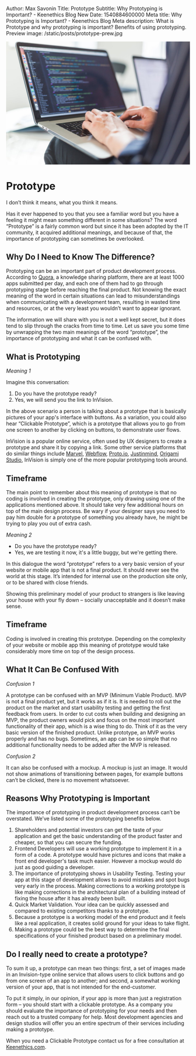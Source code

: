 Author: Max Savonin
Title: Prototype
Subtitle: Why Prototyping is Important? - Keenethics Blog
New Date: 1540884600000
Meta title: Why Prototyping is Important? - Keenethics Blog
Meta description: What is Prototype and why prototyping is important? Benefits of using prototyping.
Preview image: /static/posts/prototype-prew.jpg

![Prototype](/static/posts/prototype.jpg)

# Prototype
I don’t think it means, what you think it means.

Has it ever happened to you that you see a familiar word but you have a feeling it might mean something different in some situations? The word “Prototype” is a fairly common word but since it has been adopted by the IT community, it acquired additional meanings, and because of that, the importance of prototyping can sometimes be overlooked.

## Why Do I Need to Know The Difference?

<p>
   Prototyping can be an important part of product development process. According to <a href="https://www.quora.com/How-many-apps-are-submitted-to-Apples-App-Store-on-an-average-day" target="_blank" rel="noreferrer noopener">Quora</a>, a knowledge sharing platform, there are at least 1000 apps submitted per day, and each one of them had to go through prototyping stage before reaching the final product. Not knowing the exact meaning of the word in certain situations can lead to misunderstandings when communicating with a development team, resulting in wasted time and resources, or at the very least you wouldn’t want to appear ignorant.
</p>

The information we will share with you is not a well kept secret, but it does tend to slip through the cracks from time to time. Let us save you some time by unwrapping the two main meanings of the word “prototype”, the importance of prototyping and what it can be confused with. 

## What is Prototyping

*Meaning 1*

Imagine this conversation:
1. Do you have the prototype ready?
2. Yes, we will send you the link to InVision.

In the above scenario a person is talking about a prototype that is basically pictures of your app's interface with buttons. As a variation, you could also hear 
“Clickable Prototype”, which is a prototype that allows you to go from one screen to another by clicking on buttons, to demonstrate user flows.

<p>
   InVision is a popular online service, often used by UX designers to create a prototype and share it by copying a link. Some other service platforms that do similar things include
   <a href="https://marvelapp.com/" target="_blank" rel="noreferrer noopener">Marvel</a>,
   <a href="https://webflow.com/" target="_blank" rel="noreferrer noopener">Webflow</a>,
   <a href="https://proto.io/" target="_blank" rel="noreferrer noopener">Proto.io</a>,
   <a href="https://www.justinmind.com/" target="_blank" rel="noreferrer noopener">Justinmind</a>,
   <a href="https://origami.design/" target="_blank" rel="noreferrer noopener">Origami Studio</a>,
   InVision is simply one of the more popular prototyping tools around.
</p>

## Timeframe

The main point to remember about this meaning of prototype is that no coding is involved in creating the prototype, only drawing using one of the applications mentioned above. It should take very few additional hours on top of the main design process. Be wary if your designer says you need to pay him double for a prototype of something you already have, he might be trying to play you out of extra cash.

*Meaning 2*
-  Do you have the prototype ready?
-  Yes, we are testing it now, it's a little buggy, but we're getting there.

In this dialogue the word “prototype” refers to a very basic version of your website or mobile app that is not a final product. It should never see the world at this stage. It’s intended for internal use on the production site only, or to be shared with close friends.

Showing this preliminary model of your product to strangers is like leaving your house with your fly down – socially unacceptable and it doesn’t make sense.

## Timeframe

Coding is involved in creating this prototype. Depending on the complexity of your website or mobile app this meaning of prototype would take considerably more time on top of the design process.

## What It Can Be Confused With

*Confusion 1*

A prototype can be confused with an MVP (Minimum Viable Product). MVP is not a final product yet, but it works as if it is. It is needed to roll out the product on the market and start usability testing and getting the first feedback from users. In order to cut costs when building and designing an MVP, the product owners would pick and focus on the most important functionality of their app, which is a wise thing to do. Think of it as the very basic version of the finished product. Unlike prototype, an MVP works properly and has no bugs. Sometimes, an app can be so simple that no additional functionality needs to be added after the MVP is released.

*Confusion 2*

It can also be confused with a mockup. A mockup is just an image. It would not show animations of transitioning between pages, for example buttons can’t be clicked, there is no movement whatsoever.

## Reasons Why Prototyping is Important

The importance of prototyping in product development process can’t be overstated. We’ve listed some of the prototyping benefits below.

1.  Shareholders and potential investors can get the taste of your application and get the basic understanding of the product faster and cheaper, so that you can secure the funding.
2.  Frontend Developers will use a working prototype to implement it in a form of a code. A prototype would have pictures and icons that make a front end developer's task much easier. However a mockup would do just as good guiding a developer.
3.  The importance of prototyping shows in Usability Testing. Testing your app at this stage of development allows to avoid mistakes and spot bugs very early in the process. Making corrections to a working prototype is like making corrections in the architectural plan of a building instead of fixing the house after it has already been built.
4.  Quick Market Validation. Your idea can be quickly assessed and compared to existing competitors thanks to a prototype.
5.  Because a prototype is a working model of the end product and it feels like a real application, it creates solid ground for your ideas to take flight.
6.  Making a prototype could be the best way to determine the final specifications of your finished product based on a preliminary model.

## Do I really need to create a prototype?

To sum it up, a prototype can mean  two things: first, a set of images made in an Invision-type online service that allows users to click buttons and go from one screen of an app to another; and second, a somewhat working version of your app, that is not intended for the end-customer.

To put it simply, in our opinion, if your app is more than just a registration form – you should start with a clickable prototype. As a company you should evaluate the importance of prototyping for your needs and then reach out to a trusted company for help. Most development agencies and design studios will offer you an entire spectrum of their services including making a prototype.

<p>
   When you need a Clickable Prototype contact us for a free consultation at <a href="https://keenethics.com/" target="_blank" rel="noreferrer noopener">Keenethics.com</a>.
</p>